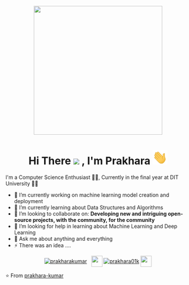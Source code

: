 <p align="Center" ><img src="https://camo.githubusercontent.com/3b7c592ede97b6138ffd4b1cc1541c2f3b11fd39/687474703a2f2f33312e6d656469612e74756d626c722e636f6d2f31376665613932306666333665663466356238373764353231366137616164392f74756d626c725f6d6f39786a65387a5a34317163626975666f315f313238302e676966" height="350px" width ="350px"></p>


<h1 align="Center">  Hi There <img src="https://media.giphy.com/media/WUlplcMpOCEmTGBtBW/giphy.gif" width="40px"> , I'm Prakhara <img src="https://raw.githubusercontent.com/ABSphreak/ABSphreak/master/gifs/Hi.gif" width="40px" /> </h1>



I'm a Computer Science Enthusiast  👨‍💻, Currently in the final year at DIT University 👨‍🎓

- 🔭 I’m currently working on machine learning model creation and deployment  
- 🌱 I’m currently learning about Data Structures and Algorithms 
- 👯 I’m looking to collaborate on: **Developing new and intriguing open-source projects, with the community, for the community**
- 🤔 I’m looking for help in learning about Machine Learning and Deep Learning
- 💬 Ask me about anything and everything 
- ⚡ There was an idea ....


<p align="center">
<a href="https://www.kaggle.com/prakharakumar" target="_blank"><img align="center" src="https://cdn.jsdelivr.net/npm/simple-icons@3.1.0/icons/kaggle.svg" alt="prakharakumar" height="30" width="30" /></a>&nbsp;&nbsp;
<a href="https://www.linkedin.com/in/prakhara-kumar-651887193/" alt="Linkedin"><img align="center" src="https://github.com/nitish-awasthi/nitish-awasthi/blob/master/174857.png" height="30" width="30"></a>
<a href="https://www.instagram.com/prakhara01k/" alt="Facebook"><img align="center" src="https://github.com/nitish-awasthi/nitish-awasthi/blob/master/instagram-logo-png-transparent-background-hd-3.png"  alt="prakhara01k" height="30" width="30"></a>
<a href="mailto:kumarprakhara01@gmail.com" alt="Contact me"><img align="center" src="https://github.com/nitish-awasthi/nitish-awasthi/blob/master/gmail-512.webp" height="30" width="30"></a> 

</a>
</p>


⭐️ From [prakhara-kumar](https://github.com/prakhara-kumar)

